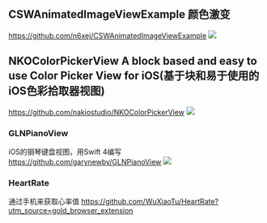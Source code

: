 ## CSWAnimatedImageViewExample 颜色激变
https://github.com/n6xej/CSWAnimatedImageViewExample
![](https://camo.githubusercontent.com/0e8ff2cf56a6172133490ab341f229924c7dbe3d/68747470733a2f2f7261772e6769746875622e636f6d2f6e3678656a2f435357416e696d61746564496d616765566965774578616d706c652f6d61737465722f53637265656e53686f742f53637265656e53686f74302e676966)

## NKOColorPickerView A block based and easy to use Color Picker View for iOS(基于块和易于使用的iOS色彩拾取器视图)
https://github.com/nakiostudio/NKOColorPickerView
![](https://github.com/nakiostudio/NKOColorPickerView/blob/master/Screenshots/screenshot-ios.png)


### GLNPianoView
iOS的钢琴键盘视图，用Swift 4编写
https://github.com/garynewby/GLNPianoView
![](https://github.com/garynewby/GLNPianoView/raw/master/screen.png)

### HeartRate
通过手机来获取心率值
https://github.com/WuXiaoTu/HeartRate?utm_source=gold_browser_extension